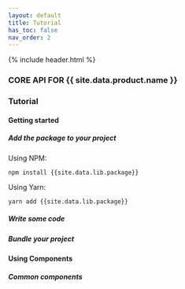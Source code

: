 ```yaml
---
layout: default
title: Tutorial
has_toc: false
nav_order: 2
---
```

{% include header.html %}
### CORE API FOR {{ site.data.product.name }}

### Tutorial

#### Getting started

##### Add the package to your project

Using NPM:

```
npm install {{site.data.lib.package}}
```

Using Yarn:

```
yarn add {{site.data.lib.package}}
```

##### Write some code

##### Bundle your project

#### Using Components

##### Common components
